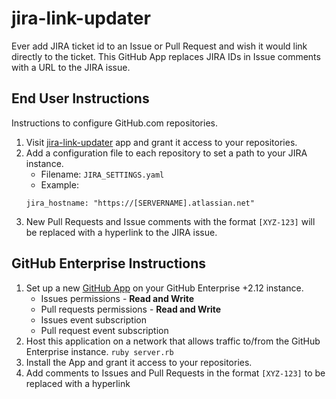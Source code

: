 # jira-link-updater

Ever add JIRA ticket id to an Issue or Pull Request and wish it would link directly to the ticket. This GitHub App replaces JIRA IDs in Issue comments with a URL to the JIRA issue.

## End User Instructions

Instructions to configure GitHub.com repositories.

1. Visit [jira-link-updater](https://github.com/apps/jira-link-updater) app and grant it access to your repositories.
1. Add a configuration file to each repository to set a path to your JIRA instance.
    - Filename: `JIRA_SETTINGS.yaml`
    - Example:
    ```
    jira_hostname: "https://[SERVERNAME].atlassian.net"
    ```
1. New Pull Requests and Issue comments with the format `[XYZ-123]` will be replaced with a hyperlink to the JIRA issue.

## GitHub Enterprise Instructions
1. Set up a new [GitHub App](https://developer.github.com/apps/) on your GitHub Enterprise +2.12 instance.
    - Issues permissions - **Read and Write**
    - Pull requests permissions - **Read and Write**
    - Issues event subscription
    - Pull request event subscription
1. Host this application on a network that allows traffic to/from the GitHub Enterprise instance. `ruby server.rb`
1. Install the App and grant it access to your repositories.
1. Add comments to Issues and Pull Requests in the format `[XYZ-123]` to be replaced with a hyperlink 
